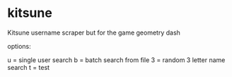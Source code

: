 # kitsune
Kitsune username scraper but for the game geometry dash

options:

u = single user search
b = batch search from file
3 = random 3 letter name search
t = test
